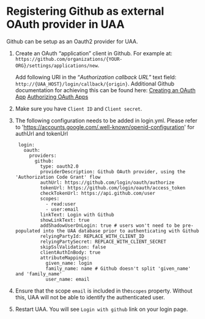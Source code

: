 # Registering Github as external OAuth provider in UAA
 
Github can be setup as an Oauth2 provider for UAA. 

1. Create an OAuth “application” client in Github.
   For example at: `https://github.com/organizations/{YOUR-ORG}/settings/applications/new`.

   Add following URI in the “_Authorization callback URL_” text field:
   `http://{UAA_HOST}/login/callback/{origin}`. Additional Github
   documentation for achieving this can be found here:
   [Creating an OAuth App](https://docs.github.com/en/free-pro-team@latest/developers/apps/creating-an-oauth-app)
   [Authorizing OAuth Apps](https://docs.github.com/en/free-pro-team@latest/developers/apps/authorizing-oauth-apps)

2. Make sure you have `Client ID` and `Client secret`.

3. The following configuration needs to be added in login.yml. 
   Please refer to 'https://accounts.google.com/.well-known/openid-configuration' for authUrl and tokenUrl

        login:
          oauth:
            providers:
              github:
                type: oauth2.0
                providerDescription: Github OAuth provider, using the 'Authorization Code Grant' flow
                authUrl: https://github.com/login/oauth/authorize
                tokenUrl: https://github.com/login/oauth/access_token
                checkTokenUrl: https://api.github.com/user
                scopes:
                  - read:user
                  - user:email
                linkText: Login with Github
                showLinkText: true
                addShadowUserOnLogin: true # users won't need to be pre-populated into the UAA database prior to authenticating with Github
                relyingPartyId: REPLACE_WITH_CLIENT_ID
                relyingPartySecret: REPLACE_WITH_CLIENT_SECRET
                skipSslValidation: false
                clientAuthInBody: true
                attributeMappings:
                  given_name: login
                  family_name: name # Github doesn't split 'given_name' and 'family_name'
                  user_name: email

4. Ensure that the scope `email` is included in the`scopes` property. Without
   this, UAA will not be able to identify the authenticated user.

5. Restart UAA. You will see `Login with github` link on your login page.

